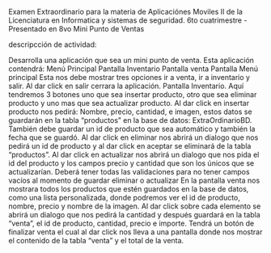 Examen Extraordinario para la materia de Aplicaciónes Moviles II de la Licenciatura en Informatica y sistemas de seguridad.
6to cuatrimestre - Presentado en 8vo
Mini Punto de Ventas

descripcción de actividad: 

Desarrolla una aplicación que sea un mini punto de venta.
Esta aplicación contendrá:
Menú Principal
Pantalla Inventario
Pantalla venta
Pantalla Menú principal
Esta nos debe mostrar tres opciones ir a venta, ir a
inventario y salir.
Al dar click en salir cerrara la aplicación.
Pantalla Inventario.
Aquí tendremos 3 botones uno que sea insertar producto,
otro que sea eliminar producto y uno mas que sea
actualizar producto.
Al dar click en insertar producto nos pedirá: Nombre,
precio, cantidad, e imagen, estos datos se guardarán en
la tabla “productos” en la base de datos:
ExtraOrdinarioBD. También debe guardar un id de
producto que sea automático y también la fecha que se
guardó.
Al dar click en eliminar nos abrirá un dialogo que nos
pedirá un id de producto y al dar click en aceptar se
eliminará de la tabla “productos”.
Al dar click en actualizar nos abrirá un dialogo que nos
pida el id del producto y los campos precio y cantidad que
son los únicos que se actualizarían.
Deberá tener todas las validaciones para no tener
campos vacíos al momento de guardar eliminar o actualizar
En la pantalla venta nos mostrara todos los productos que estén
guardados en la base de datos, como una lista personalizada, donde
podremos ver el id de producto, nombre, precio y nombre de la imagen.
Al dar click sobre cada elemento se abrirá un dialogo que nos pedirá la
cantidad y después guardará en la tabla “venta”, el id de producto,
cantidad, precio e importe.
Tendrá un botón de finalizar venta el cual al dar click nos lleva a una
pantalla donde nos mostrar el contenido de la tabla “venta” y el total de
la venta.
